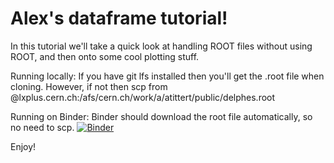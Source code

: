 # Alex's dataframe tutorial!

In this tutorial we'll take a quick look at handling ROOT files without using ROOT, and then onto some cool 
plotting stuff.

Running locally: If you have git lfs installed then you'll get the .root file when cloning. However, if not 
then scp from 
<USER>@lxplus.cern.ch:/afs/cern.ch/work/a/atittert/public/delphes.root

Running on Binder: Binder should download the root file automatically, so no need to scp.
[![Binder](https://mybinder.org/badge_logo.svg)](https://mybinder.org/v2/gh/professor-calculus/AlexDataFramesTutorial/master)

Enjoy!
